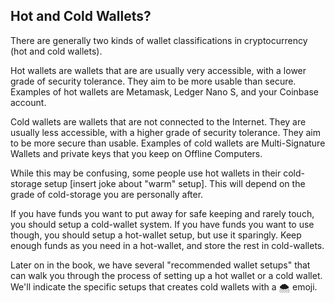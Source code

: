 ## Hot and Cold Wallets?

There are generally two kinds of wallet classifications in cryptocurrency (hot and cold wallets).

Hot wallets are wallets that are are usually very accessible, with a lower grade of security tolerance. They aim to be more usable than secure. Examples of hot wallets are Metamask, Ledger Nano S, and your Coinbase account.

Cold wallets are wallets that are not connected to the Internet. They are usually less accessible, with a higher grade of security tolerance. They aim to be more secure than usable. Examples of cold wallets are Multi-Signature Wallets and private keys that you keep on Offline Computers.

While this may be confusing, some people use hot wallets in their cold-storage setup [insert joke about "warm" setup]. This will depend on the grade of cold-storage you are personally after.

If you have funds you want to put away for safe keeping and rarely touch, you should setup a cold-wallet system.  If you have funds you want to use though, you should setup a hot-wallet setup, but use it sparingly. Keep enough funds as you need in a hot-wallet, and store the rest in cold-wallets.

Later on in the book, we have several "recommended wallet setups" that can walk you through the process of setting up a hot wallet or a cold wallet. We'll indicate the specific setups that creates cold wallets with a 🌨 emoji.